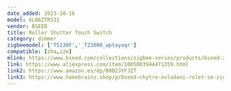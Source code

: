 ```yaml
---
date_added: 2023-10-16
model: GL86ZTRS31
vendor: BSEED
title: Roller Shutter Touch Switch
category: dimmer
zigbeemodel: ['TS130F','_TZ3000_wptayaqr']
compatible: [zha,z2m]
mlink: https://www.bseed.com/collections/zigbee-series/products/bseed-zigbee-shutter-switch-smart-wall-touch-switch?variant=42121517596827
link: https://www.aliexpress.com/item/1005003944471359.html
link2: https://www.amazon.es/dp/B0B2JYFJZT
link3: https://www.homebrainz.shop/p/bseed-chytre-ovladani-rolet-se-zigbee
---
```

